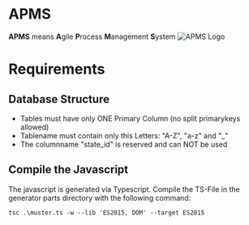 # APMS
**APMS** means **A**gile **P**rocess **M**anagement **S**ystem
![APMS Logo](http://www.bpmspace.com/assets/img/BPMspace_APMS.png)

# Requirements

## Database Structure
- Tables must have only ONE Primary Column (no split primarykeys allowed)
- Tablename must contain only this Letters: "A-Z", "a-z" and "_"
- The columnname "state_id" is reserved and can NOT be used

## Compile the Javascript
The javascript is generated via Typescript. Compile the TS-File in the generator parts directory with the following command:

```
tsc .\muster.ts -w --lib 'ES2015, DOM' --target ES2015
```
